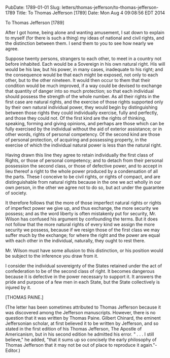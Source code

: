 PubDate: 1789-01-01
Slug: letters/thomas-jefferson/to-thomas-jefferson-1789
Title: To Thomas Jefferson [1789]
Date: Mon Aug  4 09:08:56 EDT 2014

   To Thomas Jefferson [1789]

   After I got home, being alone and wanting amusement, I sat down to explain
   to myself (for there is such a thing) my ideas of national and civil
   rights, and the distinction between them. I send them to you to see how
   nearly we agree.

   Suppose twenty persons, strangers to each other, to meet in a country not
   before inhabited. Each would be a Sovereign in his own natural right. His
   will would be his law, but his power, in many cases, inadequate to his
   right; and the consequence would be that each might be exposed, not only
   to each other, but to the other nineteen. It would then occur to them that
   their condition would be much improved, if a way could be devised to
   exchange that quantity of danger into so much protection; so that each
   individual should possess the strength of the whole number. As all their
   rights in the first case are natural rights, and the exercise of those
   rights supported only by their own natural individual power, they would
   begin by distinguishing between those rights they could individually
   exercise, fully and perfectly, and those they could not. Of the first kind
   are the rights of thinking, speaking, forming and giving opinions, and
   perhaps are those which can be fully exercised by the individual without
   the aid of exterior assistance; or in other words, rights of personal
   competency. Of the second kind are those of personal protection, of
   acquiring and possessing property, in the exercise of which the individual
   natural power is less than the natural right.

   Having drawn this line they agree to retain individually the first class
   of Rights, or those of personal competency; and to detach from their
   personal possession the second class, or those of defective power, and to
   accept in lieu thereof a right to the whole power produced by a
   condensation of all the parts. These I conceive to be civil rights, or
   rights of compact, and are distinguishable from natural rights because in
   the one we act wholly in our own person, in the other we agree not to do
   so, but act under the guarantee of society.

   It therefore follows that the more of those imperfect natural rights or
   rights of imperfect power we give up, and thus exchange, the more security
   we possess; and as the word liberty is often mistakenly put for security,
   Mr. Wilson has confused his argument by confounding the terms. But it does
   not follow that the more natural rights of every kind we assign the more
   security we possess, because if we resign those of the first class we may
   suffer much by the exchange; for where the right and the power are equal
   with each other in the individual, naturally, they ought to rest there.

   Mr. Wilson must have some allusion to this distinction, or his position
   would be subject to the inference you draw from it.

   I consider the individual sovereignty of the States retained under the act
   of confederation to be of the second class of right. It becomes dangerous
   because it is defective in the power necessary to support it. It answers
   the pride and purpose of a few men in each State, but the State
   collectively is injured by it.

   [THOMAS PAINE.]



   (The letter has been sometimes attributed to Thomas Jefferson because it
   was discovered among the Jefferson manuscripts. However, there is no
   question that it was written by Thomas Paine. Gilbert Chinard, the eminent
   Jeffersonian scholar, at first believed it to be written by Jefferson, and
   so stated in the first edition of his Thomas Jefferson, The Apostle of
   Americanism, but in his second edition he admitted his error. " . . . I
   still believe," he added, "that it sums up so concisely the early
   philosophy of Thomas Jefferson that it may not be out of place to
   reproduce it again."-Editor.)



